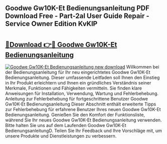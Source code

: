 ## Goodwe Gw10K-Et Bedienungsanleitung PDF Download Free - Part-2aI User Guide Repair - Service Owner Edition KvKlP

# <h2><a href="http://df47c0.blite.top/?on=Goodwe+Gw10K-Et+Bedienungsanleitung">🔗Download 👉🔴 Goodwe Gw10K-Et Bedienungsanleitung</a></h2>

[![Goodwe Gw10K-Et Bedienungsanleitung new download](https://i.imgur.com/lujVjoI.png)](http://df47c0.blite.top/?on=Goodwe+Gw10K-Et+Bedienungsanleitung)
Willkommen bei der Bedienungsanleitung für Ihr neu eingerichtetes Goodwe Gw10K-Et Bedienungsanleitung. Dieser umfassende Leitfaden soll Ihnen den Einstieg in Ihr Produkt erleichtern und Ihnen ein gründliches Verständnis seiner Merkmale, Funktionen und Fähigkeiten vermitteln. Sie finden klare Anweisungen für Installation, Verwendung, Wartung und Fehlerbehebung. Anleitung zur Fehlerbehebung für fortgeschrittene Benutzer Goodwe Gw10K-Et Bedienungsanleitung Dieser Abschnitt enthält erweiterte Tipps zur Fehlerbehebung für erfahrene Benutzer Ihres neuen Goodwe Gw10K-Et Bedienungsanleitung. Genießen Sie den Komfort der Funktionsliste, während Sie Ihr neues Goodwe Gw10K-Et Bedienungsanleitung verwenden. Bitte halten Sie uns auf dem Laufenden Goodwe Gw10K-Et BedienungsanleitungD. Teilen Sie Ihr Feedback und Ihre Vorschläge mit, um unsere Produkte und Dienstleistungen zu verbessern.
